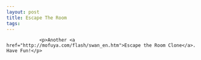 ```yaml
---
layout: post
title: Escape The Room
tags:
---
```



                <p>Another <a href="http://mofuya.com/flash/swan_en.htm">Escape the Room Clone</a>. Have Fun!</p>
